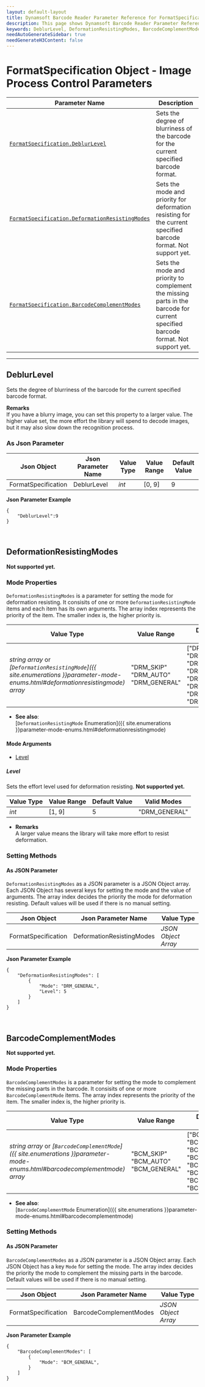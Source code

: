 ```yaml
---
layout: default-layout
title: Dynamsoft Barcode Reader Parameter Reference for FormatSpecification Object - Image Process Control Parameters
description: This page shows Dynamsoft Barcode Reader Parameter Reference for FormatSpecification Object - Image Process Control Parameters.
keywords: DeblurLevel, DeformationResistingModes, BarcodeComplementModes, FormatSpecification, image process control parameters, parameter reference, parameter
needAutoGenerateSidebar: true
needGenerateH3Content: false
---
```


# FormatSpecification Object - Image Process Control Parameters

 | Parameter Name | Description |
 | -------------- | ----------- | 
 | [`FormatSpecification.DeblurLevel`](#deblurlevel) | Sets the degree of blurriness of the barcode for the current specified barcode format. | 
 | [`FormatSpecification.DeformationResistingModes`](#deformationresistingmodes)  | Sets the mode and priority for deformation resisting for the current specified barcode format. Not support yet. |
 | [`FormatSpecification.BarcodeComplementModes`](#barcodecomplementmodes) | Sets the mode and priority to complement the missing parts in the barcode for current specified barcode format. Not support yet. |

---


## DeblurLevel
Sets the degree of blurriness of the barcode for the current specified barcode format.

**Remarks**   
If you have a blurry image, you can set this property to a larger value. The higher value set, the more effort the library will spend to decode images, but it may also slow down the recognition process.

### As Json Parameter

| Json Object |	Json Parameter Name | Value Type | Value Range | Default Value |
| ----------- | ------------------- | ---------- | ----------- | ------------- |
| FormatSpecification | DeblurLevel | *int* | [0, 9] | 9 |

**Json Parameter Example**   
```
{
    "DeblurLevel":9
}
```


&nbsp;


## DeformationResistingModes   
**Not supported yet.** 


### Mode Properties
`DeformationResistingModes` is a parameter for setting the mode for deformation resisting. It consisits of one or more `DeformationResistingMode` items and each item has its own arguments. The array index represents the priority of the item. The smaller index is, the higher priority is.

| Value Type | Value Range | Default Value |
| ---------- | ----------- | ------------- |
| *string array* or *[`DeformationResistingMode`]({{ site.enumerations }}parameter-mode-enums.html#deformationresistingmode) array* | "DRM_SKIP"<br>"DRM_AUTO"<br>"DRM_GENERAL" | ["DRM_SKIP", "DRM_SKIP", "DRM_SKIP", "DRM_SKIP", "DRM_SKIP", "DRM_SKIP", "DRM_SKIP", "DRM_SKIP"] |

- **See also**:   
    [`DeformationResistingMode` Enumeration]({{ site.enumerations }}parameter-mode-enums.html#deformationresistingmode)
    
#### Mode Arguments
- [Level](#level)

##### Level 
Sets the effort level used for deformation resisting. **Not supported yet.**


| Value Type | Value Range | Default Value | Valid Modes | 
| ---------- | ----------- | ------------- | ----------- |
| *int* | [1, 9] | 5 | "DRM_GENERAL" |         

- **Remarks**     
  A larger value means the library will take more effort to resist deformation.


### Setting Methods

#### As JSON Parameter
`DeformationResistingModes` as a JSON parameter is a JSON Object array. Each JSON Object has several keys for setting the mode and the value of arguments. The array index decides the priority the mode for deformation resisting. Default values will be used if there is no manual setting.   


| Json Object |	Json Parameter Name | Value Type |
| ----------- | ------------------- | ---------- |
| FormatSpecification | DeformationResistingModes | *JSON Object Array* | 

**Json Parameter Example**   
```
{
    "DeformationResistingModes": [
        {
            "Mode": "DRM_GENERAL",
            "Level": 5
        }
    ]
}
```

&nbsp;


## BarcodeComplementModes   
**Not supported yet.** 


### Mode Properties
`BarcodeComplementModes` is a parameter for setting the mode to complement the missing parts in the barcode. It consisits of one or more `BarcodeComplementMode` items. The array index represents the priority of the item. The smaller index is, the higher priority is.

| Value Type | Value Range | Default Value |
| ---------- | ----------- | ------------- |
| *string array* or *[`BarcodeComplementMode`]({{ site.enumerations }}parameter-mode-enums.html#barcodecomplementmode) array* | "BCM_SKIP"<br>"BCM_AUTO"<br>"BCM_GENERAL" | ["BCM_SKIP", "BCM_SKIP", "BCM_SKIP", "BCM_SKIP", "BCM_SKIP", "BCM_SKIP", "BCM_SKIP", "BCM_SKIP"] |

- **See also**:   
    [`BarcodeComplementMode` Enumeration]({{ site.enumerations }}parameter-mode-enums.html#barcodecomplementmode)
    

### Setting Methods

#### As JSON Parameter
`BarcodeComplementModes` as a JSON parameter is a JSON Object array. Each JSON Object has a key `Mode` for setting the mode. The array index decides the priority the mode to complement the missing parts in the barcode. Default values will be used if there is no manual setting.   


| Json Object |	Json Parameter Name | Value Type |
| ----------- | ------------------- | ---------- |
| FormatSpecification | BarcodeComplementModes | *JSON Object Array* | 

**Json Parameter Example**   
```
{
    "BarcodeComplementModes": [
        {
            "Mode": "BCM_GENERAL",
        }
    ]
}
```

&nbsp;

